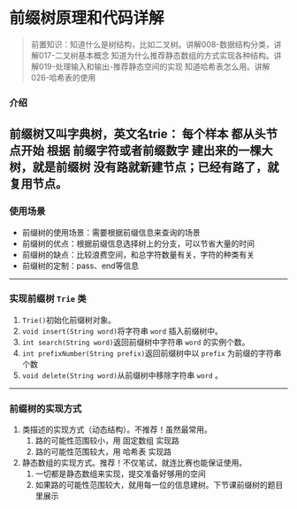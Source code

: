 # 前缀树原理和代码详解

> 前置知识：知道什么是树结构，比如二叉树。讲解008-数据结构分类，讲解017-二叉树基本概念
> 知道为什么推荐静态数组的方式实现各种结构。讲解019-处理输入和输出-推荐静态空间的实现
> 知道哈希表怎么用。讲解026-哈希表的使用

### 介绍

前缀树又叫字典树，英文名trie：
每个样本 都从头节点开始 根据 前缀字符或者前缀数字 建出来的一棵大树，就是前缀树
没有路就新建节点；已经有路了，就复用节点。
---

### 使用场景

- 前缀树的使用场景：需要根据前缀信息来查询的场景
- 前缀树的优点：根据前缀信息选择树上的分支，可以节省大量的时间
- 前缀树的缺点：比较浪费空间，和总字符数量有关，字符的种类有关
- 前缀树的定制：pass、end等信息

---

### 实现前缀树 `Trie` 类

1. `Trie()`初始化前缀树对象。
2. `void insert(String word)`将字符串 `word` 插入前缀树中。
3. `int search(String word)`返回前缀树中字符串 `word` 的实例个数。
4. `int prefixNumber(String prefix)`返回前缀树中以 `prefix` 为前缀的字符串个数
5. `void delete(String word)`从前缀树中移除字符串 `word` 。

---

### 前缀树的实现方式

1. 类描述的实现方式（动态结构）。不推荐！虽然最常用。
    1. 路的可能性范围较小，用 固定数组 实现路
    2. 路的可能性范围较大，用 哈希表 实现路
2. 静态数组的实现方式。推荐！不仅笔试，就连比赛也能保证使用。
    1. 一切都是静态数组来实现，提交准备好够用的空间
    2. 如果路的可能性范围较大，就用每一位的信息建树。下节课前缀树的题目里展示